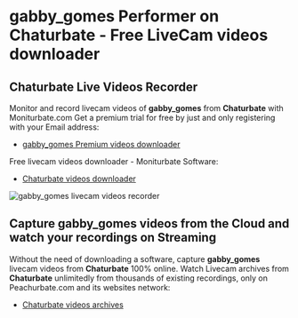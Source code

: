 # gabby_gomes Performer on Chaturbate - Free LiveCam videos downloader

## Chaturbate Live Videos Recorder

Monitor and record livecam videos of **gabby_gomes** from **Chaturbate** with Moniturbate.com
Get a premium trial for free by just and only registering with your Email address:
* [gabby_gomes Premium videos downloader](https://moniturbate.com/request-demo-licence-key.html)

Free livecam videos downloader - Moniturbate Software:
* [Chaturbate videos downloader](https://moniturbate.com/moniturbate-download-software.html)

![gabby_gomes livecam videos recorder](https://peachurnet.com/templates/moniturbate-software.png)


## Capture gabby_gomes videos from the Cloud and watch your recordings on Streaming

Without the need of downloading a software, capture **gabby_gomes** livecam videos from **Chaturbate** 100% online.
Watch Livecam archives from **Chaturbate** unlimitedly from thousands of existing recordings, only on Peachurbate.com and its websites network:
* [Chaturbate videos archives](https://peachurnet.com/)